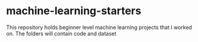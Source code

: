 # machine-learning-starters
This repository holds beginner level machine learning projects that I worked on. The folders will contain code and dataset
